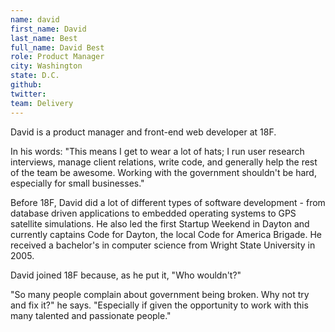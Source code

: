 ```yaml
---
name: david
first_name: David
last_name: Best
full_name: David Best
role: Product Manager
city: Washington
state: D.C.
github:
twitter:
team: Delivery
---
```


David is a product manager and front-end web developer at 18F. 

In his words: "This means I get to wear a lot of hats; I run user research interviews, manage client relations, write code, and generally help the rest of the team be awesome.	Working with the government shouldn't be hard, especially for small businesses."

Before 18F, David did a lot of different types of software development - from database driven applications to embedded operating systems to GPS satellite simulations. He also led the first Startup Weekend in Dayton and currently captains Code for Dayton, the local Code for America Brigade. He received a bachelor's in computer science from Wright State University in 2005.

David joined 18F because, as he put it, "Who wouldn't?"

"So many people complain about government being broken. Why not try and fix it?" he says. "Especially if given the opportunity to work with this many talented and passionate people."
